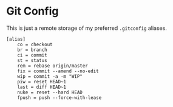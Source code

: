 # Git Config
This is just a remote storage of my preferred `.gitconfig` aliases.

```
[alias]
	co = checkout
	br = branch
	ci = commit
	st = status
	rem = rebase origin/master
	fix = commit --amend --no-edit
	wip = commit -a -m "WIP"
	piw = reset HEAD~1
	last = diff HEAD~1
	nuke = reset --hard HEAD
	fpush = push --force-with-lease
```

